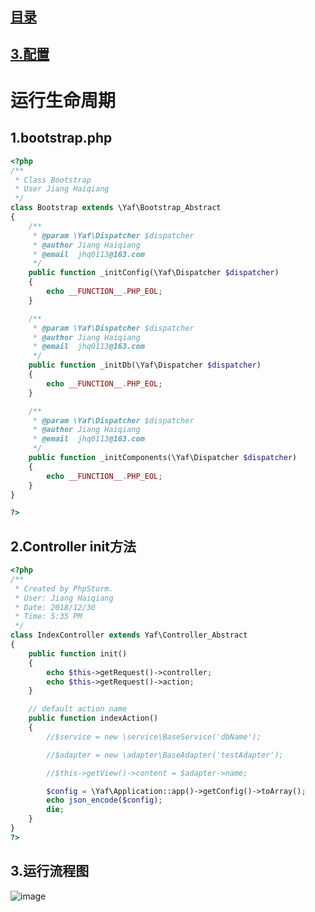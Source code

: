 ## [目录](https://github.com/jhq0113/yafr/blob/master/docs/index.md)

## [3.配置](https://github.com/jhq0113/yafr/blob/master/docs/3.配置.md)

# 运行生命周期

## 1.bootstrap.php
```php
<?php
/**
 * Class Bootstrap
 * User Jiang Haiqiang
 */
class Bootstrap extends \Yaf\Bootstrap_Abstract
{
    /**
     * @param \Yaf\Dispatcher $dispatcher
     * @author Jiang Haiqiang
     * @email  jhq0113@163.com
     */
    public function _initConfig(\Yaf\Dispatcher $dispatcher)
    {
        echo __FUNCTION__.PHP_EOL;
    }

    /**
     * @param \Yaf\Dispatcher $dispatcher
     * @author Jiang Haiqiang
     * @email  jhq0113@163.com
     */
    public function _initDb(\Yaf\Dispatcher $dispatcher)
    {
        echo __FUNCTION__.PHP_EOL;
    }

    /**
     * @param \Yaf\Dispatcher $dispatcher
     * @author Jiang Haiqiang
     * @email  jhq0113@163.com
     */
    public function _initComponents(\Yaf\Dispatcher $dispatcher)
    {
        echo __FUNCTION__.PHP_EOL;
    }
}

?>
```
## 2.Controller init方法

```php
<?php
/**
 * Created by PhpStorm.
 * User: Jiang Haiqiang
 * Date: 2018/12/30
 * Time: 5:35 PM
 */
class IndexController extends Yaf\Controller_Abstract
{
    public function init()
    {
        echo $this->getRequest()->controller;
        echo $this->getRequest()->action;
    }

    // default action name
    public function indexAction()
    {
        //$service = new \service\BaseService('dbName');

        //$adapter = new \adapter\BaseAdapter('testAdapter');

        //$this->getView()->content = $adapter->name;

        $config = \Yaf\Application::app()->getConfig()->toArray();
        echo json_encode($config);
        die;
    }
} 
?>
```

## 3.运行流程图
![image](https://github.com/jhq0113/yafr/blob/master/docs/%E8%BF%90%E8%A1%8C%E6%B5%81%E7%A8%8B.png)